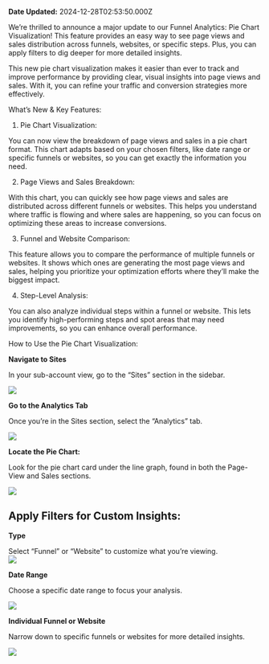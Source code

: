 **Date Updated:** 2024-12-28T02:53:50.000Z
  
  
We’re thrilled to announce a major update to our Funnel Analytics: Pie Chart Visualization! This feature provides an easy way to see page views and sales distribution across funnels, websites, or specific steps. Plus, you can apply filters to dig deeper for more detailed insights.
  
  
This new pie chart visualization makes it easier than ever to track and improve performance by providing clear, visual insights into page views and sales. With it, you can refine your traffic and conversion strategies more effectively.

  
What’s New & Key Features:

  
1. Pie Chart Visualization:

You can now view the breakdown of page views and sales in a pie chart format. This chart adapts based on your chosen filters, like date range or specific funnels or websites, so you can get exactly the information you need.

2. Page Views and Sales Breakdown:

With this chart, you can quickly see how page views and sales are distributed across different funnels or websites. This helps you understand where traffic is flowing and where sales are happening, so you can focus on optimizing these areas to increase conversions.

3. Funnel and Website Comparison:

This feature allows you to compare the performance of multiple funnels or websites. It shows which ones are generating the most page views and sales, helping you prioritize your optimization efforts where they’ll make the biggest impact.

4. Step-Level Analysis:

You can also analyze individual steps within a funnel or website. This lets you identify high-performing steps and spot areas that may need improvements, so you can enhance overall performance.

  
How to Use the Pie Chart Visualization:

  
**Navigate to Sites**

In your sub-account view, go to the “Sites” section in the sidebar.

![](https://s3.amazonaws.com/cdn.freshdesk.com/data/helpdesk/attachments/production/155036504989/original/BFIwn67QnnJLQP88LiXF4pKBP-lyVKOVyg.png?1731509292)

  
**Go to the Analytics Tab**

Once you’re in the Sites section, select the “Analytics” tab.

![](https://s3.amazonaws.com/cdn.freshdesk.com/data/helpdesk/attachments/production/155036505008/original/8-JbQArUTdAzNIUmY5GWhJOUOrZ9h1W0iw.png?1731509307)

  
**Locate the Pie Chart:**

Look for the pie chart card under the line graph, found in both the Page-View and Sales sections.

![](https://s3.amazonaws.com/cdn.freshdesk.com/data/helpdesk/attachments/production/155036505033/original/TOz3au876Of7myHYL7RpiJ_eqqDFg7bhPA.png?1731509317)

##   

## Apply Filters for Custom Insights:

  
**Type** 

Select “Funnel” or “Website” to customize what you’re viewing.  
![](https://s3.amazonaws.com/cdn.freshdesk.com/data/helpdesk/attachments/production/155036505050/original/C4RU7jkz4gPv2P4JPAUrjFJUKXbbaHJndg.png?1731509327)

  
**Date Range** 

Choose a specific date range to focus your analysis.

![](https://s3.amazonaws.com/cdn.freshdesk.com/data/helpdesk/attachments/production/155036505069/original/rzVI87Aq_74qIRsfc_N0f9F7HLGT0_R4iA.png?1731509338)  

**Individual Funnel or Website**

Narrow down to specific funnels or websites for more detailed insights.

![](https://s3.amazonaws.com/cdn.freshdesk.com/data/helpdesk/attachments/production/155036505087/original/L1iaqQwYimISkX1WQ5HjnKJIjCUPYsKt8w.png?1731509357)  